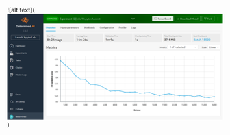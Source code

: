 ![alt text](![alt text](https://github.com/jaysunl/Brevitas-Model-Results/blob/master/Tais/original_parameters.PNG))
